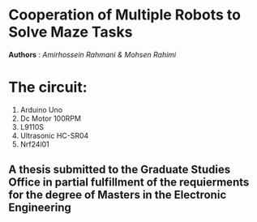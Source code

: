 # Cooperation of Multiple Robots to Solve Maze Tasks
**Authors** : *Amirhossein Rahmani & Mohsen Rahimi*
# The circuit:
1. Arduino Uno
2. Dc Motor 100RPM
3. L9110S
4. Ultrasonic HC-SR04
5. Nrf24l01
    
## A thesis submitted to the Graduate Studies Office in partial fulfillment of the requierments for the degree of Masters in the Electronic Engineering 



